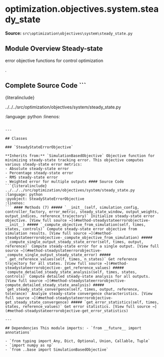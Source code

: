 # optimization.objectives.system.steady_state

**Source:** `src\optimization\objectives\system\steady_state.py`

## Module Overview Steady-state

error objective functions for control optimization

.

## Complete Source Code ```

{literalinclude}

../../../src/optimization/objectives/system/steady_state.py


:language: python
:linenos:
```

---

## Classes

### `SteadyStateErrorObjective`

**Inherits from:** `SimulationBasedObjective` Objective function for minimizing steady-state tracking error. This objective computes various steady-state error metrics:
- Absolute steady-state error
- Percentage steady-state error
- RMS steady-state error
- Weighted error for multiple outputs #### Source Code ```{literalinclude} ../../../src/optimization/objectives/system/steady_state.py
:language: python
:pyobject: SteadyStateErrorObjective
:linenos:
``` #### Methods (7) ##### `__init__(self, simulation_config, controller_factory, error_metric, steady_state_window, output_weights, output_indices, reference_trajectory)` Initialize steady-state error objective. [View full source →](#method-steadystateerrorobjective-__init__) ##### `_compute_objective_from_simulation(self, times, states, controls)` Compute steady-state error objective from simulation results. [View full source →](#method-steadystateerrorobjective-_compute_objective_from_simulation) ##### `_compute_single_output_steady_state_error(self, times, output, reference)` Compute steady-state error for a single output. [View full source →](#method-steadystateerrorobjective-_compute_single_output_steady_state_error) ##### `_get_reference_values(self, times, n_states)` Get reference trajectory for all states. [View full source →](#method-steadystateerrorobjective-_get_reference_values) ##### `compute_detailed_steady_state_analysis(self, times, states, controls)` Compute detailed steady-state analysis for all outputs. [View full source →](#method-steadystateerrorobjective-compute_detailed_steady_state_analysis) ##### `get_steady_state_convergence(self, times, output, reference, tolerance)` Analyze steady-state convergence characteristics. [View full source →](#method-steadystateerrorobjective-get_steady_state_convergence) ##### `get_error_statistics(self, times, states, reference_values)` Get error statistics. [View full source →](#method-steadystateerrorobjective-get_error_statistics)

---

## Dependencies This module imports: - `from __future__ import annotations`

- `from typing import Any, Dict, Optional, Union, Callable, Tuple`
- `import numpy as np`
- `from ..base import SimulationBasedObjective`
